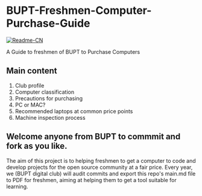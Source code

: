 # BUPT-Freshmen-Computer-Purchase-Guide
[![Readme-CN](https://img.shields.io/badge/README-中文-green.svg)](README.zh-CN.md)  

A Guide to freshmen of BUPT to Purchase Computers

## Main content
1. Club profile
2. Computer classification
3. Precautions for purchasing
4. PC or MAC?
5. Recommended laptops at common price points
6. Machine inspection process

## Welcome anyone from BUPT to commmit and fork as you like. ##
The aim of this project is to helping freshmen to get a computer to code and develop projects for the open source community at a fair price.
Every year, we (BUPT digital club) will audit commits and export this repo's main.md file to PDF for freshmen, aiming at helping them to get a tool suitable for learning.
